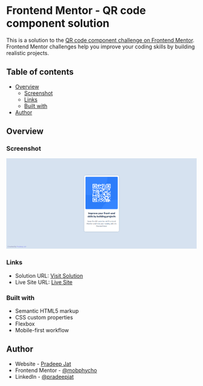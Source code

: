 # Frontend Mentor - QR code component solution

This is a solution to the [QR code component challenge on Frontend Mentor](https://www.frontendmentor.io/challenges/qr-code-component-iux_sIO_H). Frontend Mentor challenges help you improve your coding skills by building realistic projects. 

## Table of contents

- [Overview](#overview)
  - [Screenshot](#screenshot)
  - [Links](#links)
  - [Built with](#built-with)
- [Author](#author)

## Overview

### Screenshot

![](./images/Screenshot.png)

### Links

- Solution URL: [Visit Solution](https://github.com/mobphycho100/FrontEnd-Mentor-QR-code-Component)
- Live Site URL: [Live Site](https://your-live-site-url.com)


### Built with

- Semantic HTML5 markup
- CSS custom properties
- Flexbox
- Mobile-first workflow

## Author

- Website - [Pradeep Jat](https://pradeepjat.netlify.app/)
- Frontend Mentor - [@mobphycho](https://www.frontendmentor.io/profile/mobphycho100
)
- LinkedIn - [@pradeepjat](https://www.linkedin.com/in/pradeepjat/)
